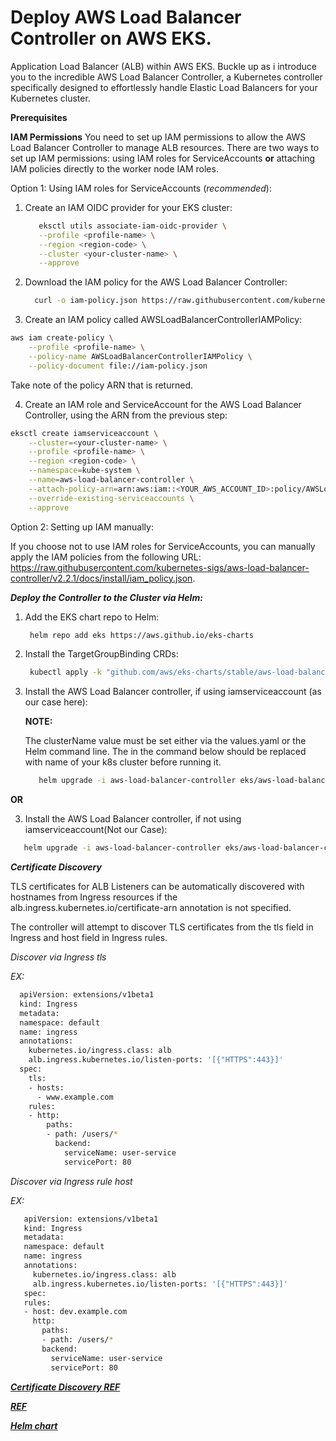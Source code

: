 # Deploy AWS Load Balancer Controller on AWS EKS.

Application Load Balancer (ALB) within AWS EKS.
Buckle up as i introduce you to the incredible AWS Load Balancer Controller, a Kubernetes controller specifically designed to effortlessly handle Elastic Load Balancers for your Kubernetes cluster.

**Prerequisites**

**IAM Permissions**
 You need to set up IAM permissions to allow the AWS Load Balancer Controller to manage ALB resources.
 There are two ways to set up IAM permissions:
    using IAM roles for ServiceAccounts 
    **or**
    attaching IAM policies directly to the worker node IAM roles.

Option 1: Using IAM roles for ServiceAccounts (*recommended*):

1. Create an IAM OIDC provider for your EKS cluster:
   ```bash
      eksctl utils associate-iam-oidc-provider \
      --profile <profile-name> \
      --region <region-code> \
      --cluster <your-cluster-name> \
      --approve
   ```
   
2. Download the IAM policy for the AWS Load Balancer Controller:

   ```bash
     curl -o iam-policy.json https://raw.githubusercontent.com/kubernetes-sigs/aws-load-balancer-controller/main/docs/install/iam_policy.json
   ```

3. Create an IAM policy called AWSLoadBalancerControllerIAMPolicy:

```bash
aws iam create-policy \
    --profile <profile-name> \
    --policy-name AWSLoadBalancerControllerIAMPolicy \
    --policy-document file://iam-policy.json
```

 Take note of the policy ARN that is returned.

 4. Create an IAM role and ServiceAccount for the AWS Load Balancer Controller, using the ARN from the previous step:

```bash
eksctl create iamserviceaccount \
    --cluster=<your-cluster-name> \
    --profile <profile-name> \
    --region <region-code> \
    --namespace=kube-system \
    --name=aws-load-balancer-controller \
    --attach-policy-arn=arn:aws:iam::<YOUR_AWS_ACCOUNT_ID>:policy/AWSLoadBalancerControllerIAMPolicy \
    --override-existing-serviceaccounts \
    --approve
```

Option 2: Setting up IAM manually:

If you choose not to use IAM roles for ServiceAccounts, 
you can manually apply the IAM policies from the following URL: https://raw.githubusercontent.com/kubernetes-sigs/aws-load-balancer-controller/v2.2.1/docs/install/iam_policy.json.


***Deploy the Controller to the Cluster via Helm:***

1. Add the EKS chart repo to Helm:
   
   ```bash
    helm repo add eks https://aws.github.io/eks-charts
   ```

2. Install the TargetGroupBinding CRDs:

   ```bash
    kubectl apply -k "github.com/aws/eks-charts/stable/aws-load-balancer-controller/crds?ref=master"
   ```
3. Install the AWS Load Balancer controller, if using iamserviceaccount (as our case here):
   
    **NOTE:**
   
      The clusterName value must be set either via the values.yaml or the Helm command line. The <k8s-cluster-name> in the command
      below should be replaced with name of your k8s cluster before running it.
   
   ```bash
      helm upgrade -i aws-load-balancer-controller eks/aws-load-balancer-controller -n kube-system --set clusterName=<k8s-cluster-name> --set serviceAccount.create=false --set serviceAccount.name=aws-load-balancer-controller
   ```
   
**OR**

3. Install the AWS Load Balancer controller, if not using iamserviceaccount(Not our Case):

  ```bash
     helm upgrade -i aws-load-balancer-controller eks/aws-load-balancer-controller -n kube-system --set clusterName=<k8s-cluster-name>
  ```

***Certificate Discovery***

TLS certificates for ALB Listeners can be automatically discovered with hostnames from Ingress resources if the alb.ingress.kubernetes.io/certificate-arn annotation is not specified.

The controller will attempt to discover TLS certificates from the tls field in Ingress and host field in Ingress rules.

*Discover via Ingress tls*

  *EX:*
  
  ```bash
    apiVersion: extensions/v1beta1
    kind: Ingress
    metadata:
    namespace: default
    name: ingress
    annotations:
      kubernetes.io/ingress.class: alb
      alb.ingress.kubernetes.io/listen-ports: '[{"HTTPS":443}]'
    spec:
      tls:
      - hosts:
        - www.example.com
      rules:
      - http:
          paths:
          - path: /users/*
            backend:
              serviceName: user-service
              servicePort: 80
  ```

*Discover via Ingress rule host*

  *EX:*
  
  ```bash
     apiVersion: extensions/v1beta1
     kind: Ingress
     metadata:
     namespace: default
     name: ingress
     annotations:
       kubernetes.io/ingress.class: alb
       alb.ingress.kubernetes.io/listen-ports: '[{"HTTPS":443}]'
     spec:
     rules:
     - host: dev.example.com
       http:
         paths:
         - path: /users/*
         backend:
           serviceName: user-service
           servicePort: 80
  ```

[***Certificate Discovery REF***](https://github.com/aws/eks-charts/tree/master/stable/aws-load-balancer-controller)

[***REF***](https://github.com/aws/eks-charts/tree/master/stable/aws-load-balancer-controller)

[***Helm chart***](https://artifacthub.io/packages/helm/aws/aws-load-balancer-controller)

